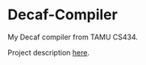 # Decaf-Compiler
My Decaf compiler from TAMU CS434.

Project description [here](https://parasol.tamu.edu/courses/decaf/students/).
